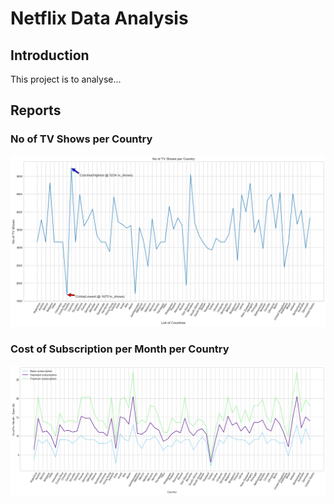 # Netflix Data Analysis

## Introduction

This project is to analyse...

## Reports

### No of TV Shows per Country

![No of TV Shows per Country](/reports/figures/no-of-tv-shows-per-country.png "No of TV Shows per Country")

### Cost of Subscription per Month per Country

![Cost of Subscription per Month per Country](/reports/figures/cost-per-month-per-country.png "Cost of Subscription per Month per Country")
